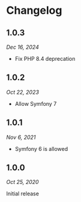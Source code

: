 # Changelog

## 1.0.3

*Dec 16, 2024*

* Fix PHP 8.4 deprecation

## 1.0.2

*Oct 22, 2023*

* Allow Symfony 7

## 1.0.1

*Nov 6, 2021*

* Symfony 6 is allowed

## 1.0.0

*Oct 25, 2020*

Initial release
